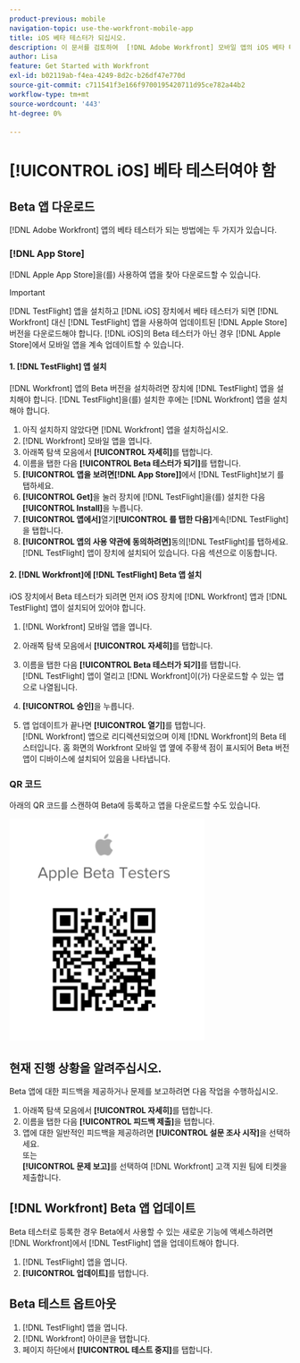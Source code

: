 ```yaml
---
product-previous: mobile
navigation-topic: use-the-workfront-mobile-app
title: iOS 베타 테스터가 되십시오.
description: 이 문서를 검토하여  [!DNL Adobe Workfront] 모바일 앱의 iOS 베타 테스터가 되십시오.
author: Lisa
feature: Get Started with Workfront
exl-id: b02119ab-f4ea-4249-8d2c-b26df47e770d
source-git-commit: c711541f3e166f9700195420711d95ce782a44b2
workflow-type: tm+mt
source-wordcount: '443'
ht-degree: 0%

---
```


# [!UICONTROL iOS] 베타 테스터여야 함

## Beta 앱 다운로드

[!DNL Adobe Workfront] 앱의 베타 테스터가 되는 방법에는 두 가지가 있습니다.

### [!DNL App Store]

[!DNL Apple App Store]을(를) 사용하여 앱을 찾아 다운로드할 수 있습니다.

>[!IMPORTANT]
>
>[!DNL TestFlight] 앱을 설치하고 [!DNL iOS] 장치에서 베타 테스터가 되면 [!DNL Workfront] 대신 [!DNL TestFlight] 앱을 사용하여 업데이트된 [!DNL Apple Store] 버전을 다운로드해야 합니다. [!DNL iOS]의 Beta 테스터가 아닌 경우 [!DNL Apple Store]에서 모바일 앱을 계속 업데이트할 수 있습니다.

#### &#x200B;1. [!DNL TestFlight] 앱 설치

[!DNL Workfront] 앱의 Beta 버전을 설치하려면 장치에 [!DNL TestFlight] 앱을 설치해야 합니다. [!DNL TestFlight]을(를) 설치한 후에는 [!DNL Workfront] 앱을 설치해야 합니다.

1. 아직 설치하지 않았다면 [!DNL Workfront] 앱을 설치하십시오.
1. [!DNL Workfront] 모바일 앱을 엽니다.
1. 아래쪽 탐색 모음에서 **[!UICONTROL 자세히]**&#x200B;를 탭합니다.
1. 이름을 탭한 다음 **[!UICONTROL Beta 테스터가 되기]**&#x200B;를 탭합니다.
1. **[!UICONTROL 앱을 보려면[!DNL App Store]]**&#x200B;에서 [!DNL TestFlight]보기 를 탭하세요.
1. **[!UICONTROL Get]**&#x200B;을 눌러 장치에 [!DNL TestFlight]을(를) 설치한 다음 **[!UICONTROL Install]**&#x200B;을 누릅니다.
1. **[!UICONTROL 앱에서]**&#x200B;열기&#x200B;**[!UICONTROL 를 탭한 다음]**&#x200B;계속[!DNL TestFlight]을 탭합니다.
1. **[!UICONTROL 앱의 사용 약관에 동의하려면]**&#x200B;동의[!DNL TestFlight]를 탭하세요.\
   [!DNL TestFlight] 앱이 장치에 설치되어 있습니다. 다음 섹션으로 이동합니다.

#### &#x200B;2. [!DNL Workfront]에 [!DNL TestFlight] Beta 앱 설치

iOS 장치에서 Beta 테스터가 되려면 먼저 iOS 장치에 [!DNL Workfront] 앱과 [!DNL TestFlight] 앱이 설치되어 있어야 합니다.

1. [!DNL Workfront] 모바일 앱을 엽니다.
1. 아래쪽 탐색 모음에서 **[!UICONTROL 자세히]**&#x200B;를 탭합니다.
1. 이름을 탭한 다음 **[!UICONTROL Beta 테스터가 되기]**&#x200B;를 탭합니다.\
   [!DNL TestFlight] 앱이 열리고 [!DNL Workfront]이(가) 다운로드할 수 있는 앱으로 나열됩니다.

1. **[!UICONTROL 승인]**&#x200B;을 누릅니다.
1. 앱 업데이트가 끝나면 **[!UICONTROL 열기]**&#x200B;를 탭합니다.\
   [!DNL Workfront] 앱으로 리디렉션되었으며 이제 [!DNL Workfront]의 Beta 테스터입니다. 홈 화면의 Workfront 모바일 앱 옆에 주황색 점이 표시되어 Beta 버전 앱이 디바이스에 설치되어 있음을 나타냅니다.

### QR 코드

아래의 QR 코드를 스캔하여 Beta에 등록하고 앱을 다운로드할 수도 있습니다.

![iOS QR 코드](assets/ios-qr-code-350x397.png)

## 현재 진행 상황을 알려주십시오.

Beta 앱에 대한 피드백을 제공하거나 문제를 보고하려면 다음 작업을 수행하십시오.

1. 아래쪽 탐색 모음에서 **[!UICONTROL 자세히]**&#x200B;를 탭합니다.
1. 이름을 탭한 다음 **[!UICONTROL 피드백 제출]**&#x200B;을 탭합니다.
1. 앱에 대한 일반적인 피드백을 제공하려면 **[!UICONTROL 설문 조사 시작]**&#x200B;을 선택하세요.\
   또는\
   **[!UICONTROL 문제 보고]**&#x200B;를 선택하여 [!DNL Workfront] 고객 지원 팀에 티켓을 제출합니다.

## [!DNL Workfront] Beta 앱 업데이트

Beta 테스터로 등록한 경우 Beta에서 사용할 수 있는 새로운 기능에 액세스하려면 [!DNL Workfront]에서 [!DNL TestFlight] 앱을 업데이트해야 합니다.

1. [!DNL TestFlight] 앱을 엽니다.
1. **[!UICONTROL 업데이트]**&#x200B;를 탭합니다.

## Beta 테스트 옵트아웃

1. [!DNL TestFlight] 앱을 엽니다.
1. [!DNL Workfront] 아이콘을 탭합니다.
1. 페이지 하단에서 **[!UICONTROL 테스트 중지]**&#x200B;를 탭합니다.
